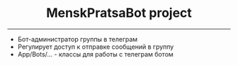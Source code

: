 <!DOCTYPE html>
<html lang="en">
<body>
  <h1 style="text-align: center;">MenskPratsaBot project</h1>
  <hr>
  <ul>    
      <li>Бот-администратор группы в телеграм</li>
      <li>Регулирует доступ к отправке сообщений в группу</li>
      <li>App/Bots/... - классы для работы с телеграм ботом</li>          
  </ul>
</body>

</html>